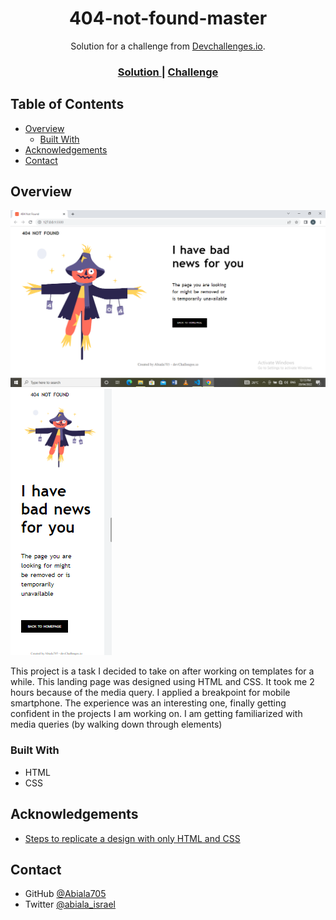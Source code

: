 <!-- Please update value in the {}  -->

<h1 align="center">404-not-found-master</h1>

<div align="center">
   Solution for a challenge from  <a href="http://devchallenges.io" target="_blank">Devchallenges.io</a>.
</div>

<div align="center">
  <h3>
    <a href="https://https://abiala-404.netlify.app/">
      Solution
    </a>
    <span> | </span>
    <a href="https://devchallenges.io/challenges/wBunSb7FPrIepJZAg0sY">
      Challenge
    </a>
  </h3>
</div>

<!-- TABLE OF CONTENTS -->

## Table of Contents

- [Overview](#overview)
  - [Built With](#built-with)
- [Acknowledgements](#acknowledgements)
- [Contact](#contact)

## Overview

![screenshot](</Screenshot%20(298).png>)
![screenshot](</Screenshot%20(300).png>)

This project is a task I decided to take on after working on templates for a while. This landing page was designed using HTML and CSS. It took me 2 hours because of the media query. I applied a breakpoint for mobile smartphone. The experience was an interesting one, finally getting confident in the projects I am working on. I am getting familiarized with media queries (by walking down through elements)

### Built With

- HTML
- CSS

## Acknowledgements

- [Steps to replicate a design with only HTML and CSS](https://devchallenges-blogs.web.app/how-to-replicate-design/)

## Contact

- GitHub [@Abiala705](https://{github.com/your-usermame})
- Twitter [@abiala_israel](https://{twitter.com/abiala_israel})
